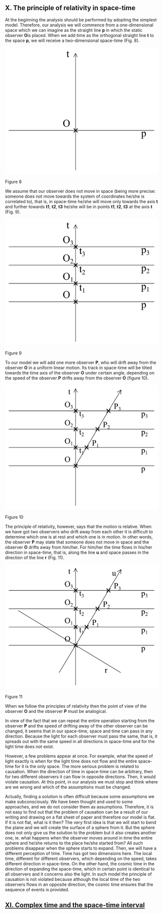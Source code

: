 ## X. The principle of relativity in space-time

At the beginning the analysis should be performed by adopting the simplest model. Therefore, our analysis we will commence from a one-dimensional space which we can imagine as the straight line **p** in which the static observer **O**is placed. When we add time as the orthogonal straight line **t** to the space **p**, we will receive a two-dimensional space-time (Fig. 8).

![rysunek8](../assets/img/rysunek8.png)

Figure 8

We assume that our observer does not move in space (being more precise: someone does not move towards the system of coordinates he/she is correlated to), that is, in space-time he/she will move only towards the axis **t**
and further towards **t1**, **t2**, **t3** he/she will be in points
**t1**, **t2**, **t3** at the axis **t** (Fig. 9).

![rysunek9](../assets/img/rysunek9.png)

Figure 9

To our model we will add one more observer **P**, who will drift away from the observer **O** in a uniform linear motion. Its track in space-time will be tilted towards the time axis of the observer **O** under certain angle, depending on the speed of the observer **P** drifts away from the observer **O** (figure 10).	

![rysunek10](../assets/img/rysunek10.png)

Figure 10

The principle of relativity, however, says that the motion is relative. When we have got two observers who drift away from each other it is difficult to determine which one is at rest and which one is in motion. In other words, the observer **P** may state that someone does not move in space and the observer **O** drifts away from him/her. For him/her the time flows in his/her direction in space-time, that is, along the line **u** and space passes in the direction of the line **r** (Fig. 11).

![rysunek11](../assets/img/rysunek11.png)

Figure 11

When we follow the principles of relativity then the point of view of the observer **O** and the observer **P** must be analogical.

In view of the fact that we can repeat the entire operation starting from the observer **P** and the speed of drifting away of the other observer can  be changed, it seems that in our space-time, space and time can pass in any direction. Because the light for each observer must pass the same, that is, it spreads out with the same speed in all directions in space-time and for the light time does not exist.

However, a few problems appear at once. For example, what the speed of light exactly is when for the light time does not flow and the entire space-time for it is the only space. The more serious problem is related to causation. When the direction of time in space-time can be arbitrary, then for two different observers it can flow in opposite directions. Then, it would violate causation. At this point, in our analysis we must stop and think where are we wrong and which of the assumptions must be changed.

Actually, finding a solution is often difficult because some assumptions we make subconsciously. We have been thought and used to some approaches, and we do not consider them as assumptions. Therefore, it is not easy to find out that the problem of causation can be a result of our writing and drawing on a flat sheet of paper and therefore our model is flat. If it is not flat, what is it then? The very first idea is that we will start to bend the plane and we will create the surface of a sphere from it. But the sphere does not only give us the solution to the problem but it also creates another one, ie. what happens when the observer moves around in time the entire sphere and he/she returns to the place he/she started from? All such problems disappear when the sphere starts to expand. Then, we will have a different perception of time. Time has got two dimensions here. The local time, different for different observers, which depending on the speed, takes different direction in space-time. On the other hand, the cosmic time in the direction of expanding the space-time, which in certain point is identical to all observers and it concerns also the light. In such model the principle of causation is not violated because although the local time of the two observers flows in an opposite direction, the cosmic time ensures that the sequence of events is provided.

## [XI. Complex time and the space-time interval](rozdzial11) 
